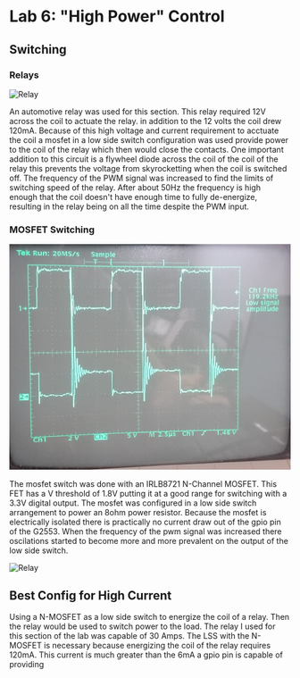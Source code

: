 # Lab 6: "High Power" Control
## Switching
### Relays
![Relay](https://github.com/RU09342/lab-6taking-control-over-your-embedded-life-juice-crew-rev-2-1/blob/master/High%20Power%20Control/MOSTFET.gif)

An automotive relay was used for this section. This relay required 12V across the coil to actuate the relay. in addition to the 12 volts the coil drew 120mA. Because of this high voltage and current requirement to acctuate the coil a mosfet in a low side switch configuration was used provide power to the coil of the relay which then would close the contacts. One important addition to this circuit is a flywheel diode across the coil of the coil of the relay this prevents the voltage from skyrocketting when the coil is switched off. The frequency of the PWM signal was increased to find the limits of switching speed of the relay. After about 50Hz the frequency is high enough that the coil doesn't have enough time to fully de-energize, resulting in the relay being on all the time despite the PWM input.

### MOSFET Switching
![FET](https://github.com/RU09342/lab-6taking-control-over-your-embedded-life-juice-crew-rev-2-1/blob/master/High%20Power%20Control/mosfet%20high%20frequency.jpg)

The mosfet switch was done with an IRLB8721 N-Channel MOSFET. This FET has a V threshold of 1.8V putting it at a good range for switching with a 3.3V digital output. The mosfet was configured in a low side switch arrangement to power an 8ohm power resistor. Because the mosfet is electrically isolated there is practically no current draw out of the gpio pin of the G2553. When the frequency of the pwm signal was increased there oscilations started to become more and more prevalent on the output of the low side switch.

![Relay](https://github.com/RU09342/lab-6taking-control-over-your-embedded-life-juice-crew-rev-2-1/blob/master/High%20Power%20Control/MOSTFET.gif)

## Best Config for High Current
Using a N-MOSFET as a low side switch to energize the coil of a relay. Then the relay would be used to switch power to the load. The relay I used for this section of the lab was capable of 30 Amps. The LSS with the N-MOSFET is necessary because energizing the coil of the relay requires 120mA. This current is much greater than the 6mA a gpio pin is capable of providing
